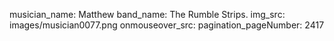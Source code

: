 musician_name: Matthew
band_name: The Rumble Strips.
img_src: images/musician0077.png
onmouseover_src: 
pagination_pageNumber: 2417